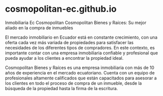 # cosmopolitan-ec.github.io

Inmobiliaria Ec Cosmopolitan 
Cosmopolitan Bienes y Raíces: Su mejor aliado en la compra de inmuebles

El mercado inmobiliario en Ecuador está en constante crecimiento, con una oferta cada vez más variada de propiedades para satisfacer las necesidades de los diferentes tipos de compradores.
En este contexto, es importante contar con una empresa inmobiliaria confiable y profesional que pueda ayudar a los clientes a encontrar la propiedad ideal.

Cosmopolitan Bienes y Raíces es una empresa inmobiliaria con más de 10 años de experiencia en el mercado ecuatoriano. 
Cuenta con un equipo de profesionales altamente calificados que están capacitados para asesorar a los clientes en todo el proceso de compra de un inmueble, 
desde la búsqueda de la propiedad hasta la firma de la escritura.
